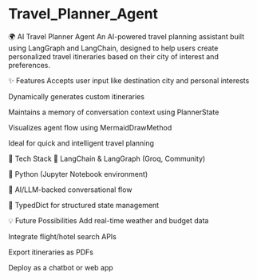 # Travel_Planner_Agent
🌍 AI Travel Planner Agent An AI-powered travel planning assistant built using LangGraph and LangChain, designed to help users create personalized travel itineraries based on their city of interest and preferences. 

✨ Features
Accepts user input like destination city and personal interests

Dynamically generates custom itineraries

Maintains a memory of conversation context using PlannerState

Visualizes agent flow using MermaidDrawMethod

Ideal for quick and intelligent travel planning

🔧 Tech Stack
🧠 LangChain & LangGraph (Groq, Community)

🐍 Python (Jupyter Notebook environment)

💬 AI/LLM-backed conversational flow

📌 TypedDict for structured state management

💡 Future Possibilities
Add real-time weather and budget data

Integrate flight/hotel search APIs

Export itineraries as PDFs

Deploy as a chatbot or web app

